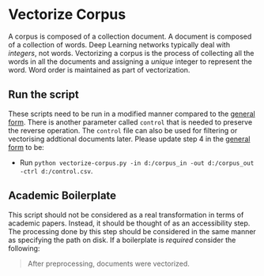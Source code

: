  # Vectorize Corpus

A corpus is composed of a collection document.
A document is composed of a collection of words.
Deep Learning networks typically deal with _integers_, not words.
Vectorizing a corpus is the process of collecting all the words in all the documents and assigning a _unique_ integer to represent the word.
Word order is maintained as part of vectorization.

## Run the script

These scripts need to be run in a modified manner compared to the [general form](../README.md#scripts).
There is another parameter called `control` that is needed to preserve the reverse operation.
The `control` file can also be used for filtering or vectorising addtional documents later.
Please update step 4 in the [general form](../README.md#scripts) to be:

* Run `python vectorize-corpus.py -in d:/corpus_in -out d:/corpus_out -ctrl d:/control.csv`.

## Academic Boilerplate

This script should not be considered as a real transformation in terms of academic papers.
Instead, it should be thought of as an accessibility step.
The processing done by this step should be considered in the same manner as specifying the path on disk.
If a boilerplate is _required_ consider the following:

> After preprocessing, documents were vectorized.
